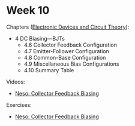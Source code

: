 # Week 10

Chapters ([Electronic Devices and Circuit Theory](https://annas-archive.org/md5/1fec9964c4c69b9aedb545bc50eff5de)):
- 4 DC Biasing—BJTs
    - 4.6 Collector Feedback Configuration
    - 4.7 Emitter-Follower Configuration
    - 4.8 Common-Base Configuration
    - 4.9 Miscellaneous Bias Configurations
    - 4.10 Summary Table

Videos:
- [Neso: Collector Feedback Biasing](https://www.youtube.com/watch?v=wg0OqrUXDjI)

Exercises:
- [Neso: Collector Feedback Biasing](https://www.youtube.com/watch?v=9KzApMILLU0)
